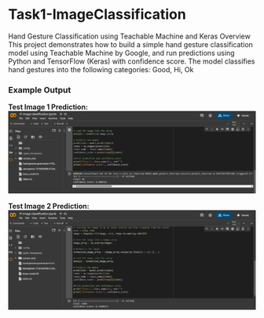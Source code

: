 # Task1-ImageClassification

Hand Gesture Classification using Teachable Machine and Keras
Overview
This project demonstrates how to build a simple hand gesture classification model using Teachable Machine by Google, and run predictions using Python and TensorFlow (Keras) with confidence score.
The model classifies hand gestures into the following categories:
Good, 
Hi, 
Ok
### Example Output

**Test Image 1 Prediction:**  
![Output 1](class-ok.png)

**Test Image 2 Prediction:**  
![Output 2](class-good.png)

